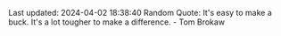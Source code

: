 Last updated: 2024-04-02 18:38:40
Random Quote: It's easy to make a buck. It's a lot tougher to make a difference. - Tom Brokaw
